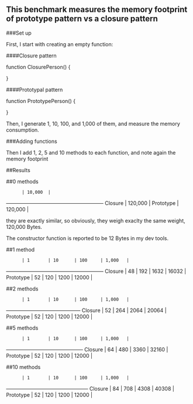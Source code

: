 This benchmark measures the memory footprint of prototype pattern vs a closure pattern
-------------------

###Set up

First, I start with creating an empty function:

####Closure pattern

function ClosurePerson() {

}

####Prototypal pattern

function PrototypePerson() {

}

Then, I generate 1, 10, 100, and 1,000 of them, and measure the memory consumption.

###Adding functions

Then I add 1, 2, 5 and 10 methods to each function, and note again the memory footprint

##Results

##0 methods


          | 10,000  |
––––––––––––––––––––––––––––––––––––––
Closure   | 120,000 |
Prototype | 120,000 |


they are exactly similar, so obviously, they weigh exaclty the same weight, 120,000 Bytes.

The constructor function is reported to be 12 Bytes in my dev tools.

##1 method

          | 1       | 10      | 100     | 1,000   |
––––––––––––––––––––––––––––––––––––––
Closure   | 48      | 192     | 1632    | 16032   |
Prototype | 52      | 120     | 1200    | 12000   |

##2 methods

          | 1       | 10      | 100     | 1,000   |
–––––––––––––––––––––––––––––
Closure   | 52      | 264     | 2064    | 20064   |
Prototype | 52      | 120     | 1200    | 12000   |

##5 methods

          | 1       | 10      | 100     | 1,000   |
––––––––––––––––––––––––––––––
Closure   | 64      | 480     | 3360    | 32160   |
Prototype | 52      | 120     | 1200    | 12000   |

##10 methods

          | 1       | 10      | 100     | 1,000   |
––––––––––––––––––––––––––––––––
Closure   | 84      | 708     | 4308    | 40308   |
Prototype | 52      | 120     | 1200    | 12000   |